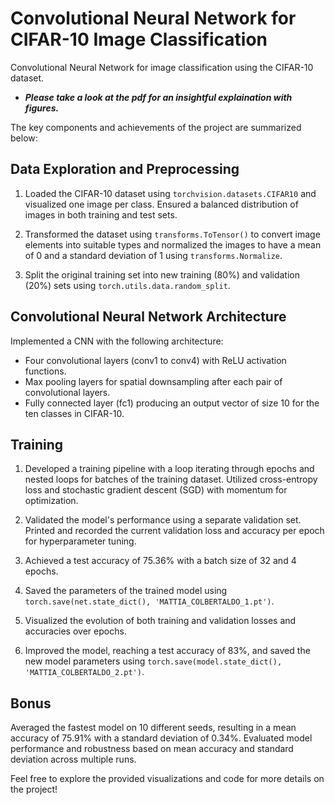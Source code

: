 # Convolutional Neural Network for CIFAR-10 Image Classification
Convolutional Neural Network for image classification using the CIFAR-10 dataset.

* ***Please take a look at the pdf for an insightful explaination with figures.***


The key components and achievements of the project are summarized below:

## Data Exploration and Preprocessing

1. Loaded the CIFAR-10 dataset using `torchvision.datasets.CIFAR10` and visualized one image per class. Ensured a balanced distribution of images in both training and test sets.

2. Transformed the dataset using `transforms.ToTensor()` to convert image elements into suitable types and normalized the images to have a mean of 0 and a standard deviation of 1 using `transforms.Normalize`.

3. Split the original training set into new training (80%) and validation (20%) sets using `torch.utils.data.random_split`.

## Convolutional Neural Network Architecture

Implemented a CNN with the following architecture:

- Four convolutional layers (conv1 to conv4) with ReLU activation functions.
- Max pooling layers for spatial downsampling after each pair of convolutional layers.
- Fully connected layer (fc1) producing an output vector of size 10 for the ten classes in CIFAR-10.

## Training

1. Developed a training pipeline with a loop iterating through epochs and nested loops for batches of the training dataset. Utilized cross-entropy loss and stochastic gradient descent (SGD) with momentum for optimization.

2. Validated the model's performance using a separate validation set. Printed and recorded the current validation loss and accuracy per epoch for hyperparameter tuning.

3. Achieved a test accuracy of 75.36% with a batch size of 32 and 4 epochs.

4. Saved the parameters of the trained model using `torch.save(net.state_dict(), 'MATTIA_COLBERTALDO_1.pt')`.

5. Visualized the evolution of both training and validation losses and accuracies over epochs.

6. Improved the model, reaching a test accuracy of 83%, and saved the new model parameters using `torch.save(model.state_dict(), 'MATTIA_COLBERTALDO_2.pt')`.

## Bonus

Averaged the fastest model on 10 different seeds, resulting in a mean accuracy of 75.91% with a standard deviation of 0.34%. Evaluated model performance and robustness based on mean accuracy and standard deviation across multiple runs.


Feel free to explore the provided visualizations and code for more details on the project!
